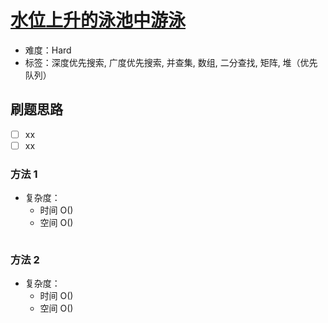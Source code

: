 # [水位上升的泳池中游泳](https://leetcode-cn.com/problems/swim-in-rising-water/)

- 难度：Hard
- 标签：深度优先搜索, 广度优先搜索, 并查集, 数组, 二分查找, 矩阵, 堆（优先队列）

## 刷题思路

- [ ] xx
- [ ] xx

### 方法 1

- 复杂度：
    - 时间 O()
    - 空间 O()

``` js

```

### 方法 2

- 复杂度：
    - 时间 O()
    - 空间 O()

``` js

```
